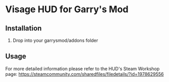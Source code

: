 # Visage HUD for Garry's Mod

## Installation

1. Drop into your garrysmod/addons folder

## Usage

For more detailed information please refer to the HUD's Steam Workshop page:
https://steamcommunity.com/sharedfiles/filedetails/?id=1978629556